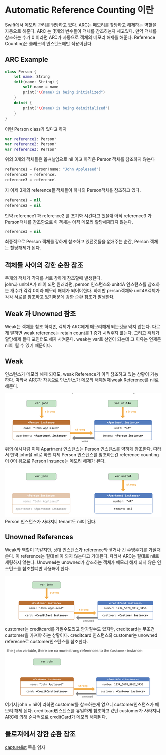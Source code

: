 Automatic Reference Counting 이란
===
Swift에서 메모리 관리를 담당하고 있다. ARC는 메모리를 할당하고 해제하는 역할을 자동으로 해준다. ARC 는 몇개의 변수들이 객체를 참조하는지 세고있다. 만약 객체를 참조하는 수가 0 이라면 ARC가 자동으로 객체의 메모리 해제를 해준다. Reference Counting은 클래스의 인스턴스에만 적용이된다.

ARC Example
---


~~~swift
class Person {
    let name: String
    init(name: String) {
        self.name = name
        print("\(name) is being initialized")
    }
    deinit {
        print("\(name) is being deinitialized")
    }
}
~~~
이런 Person class가 있다고 하자
~~~swift
var reference1: Person?
var reference2: Person?
var reference3: Person?
~~~
위의 3개의 객체들은 옵셔널임으로 nil 이고 아직은 Person 객체를 참조하지 않는다

~~~swift
reference1 = Person(name: "John Appleseed")
reference2 = reference1
reference3 = reference1
~~~
자 이제 3개의 reference들 객체들이 하나의 Person객체를 참조하고 있다. 

~~~swift
reference1 = nil
reference2 = nil
~~~
만약 reference1 과 reference2 를 초기화 시킨다고 했을때 아직 reference3 가 Person객체를 참조함으로 이 객체는 아직 메모리 할당해제되지 않는다.   

~~~swift
reference3 = nil
~~~
최종적으로 Person 객체를 강하게 참조하고 있던것들을 없애주는 순간, Person 객체는 할당해제가 된다. 

객체들 사이의 강한 순환 참조
---
두개의 객체가 각자를 서로 강하게 참조할때 발생한다. <br>
john과 unit4A가 nil이 되면 원래라면, person 인스턴스와 unit4A 인스턴스를 참조하는 개수가 각각 0이라 메모리 해제가 되어야한다. 하지만 person객체와 unit4A객체가 각각 서로를 참조하고 있기때문에 강한 순환 참조가 발생한다.  


Weak 과 Unowned 참조
---
Weak는 객체를 참조 하지만, 객체가 ARC에게 메모리해제 되는것을 막지 않는다. 다르게 말하면 weak reference는 retain count를 1 증가 시켜주지 않는다. 그리고 객체가 할당해제 될때 포인터도 해제 시켜준다. weak는 var로 선언이 되는데 그 이유는 언제든 nil이 될 수 있기 때문이다. 

Weak
---
인스턴스가 메모리 해제 되어도, weak Reference가 아직 참조하고 있는 상황이 가능하다. 따라서 ARC가 자동으로 인스턴스가 메모리 해제될때 weak Reference를 nil로 해준다. 

![weak](/swift/img/Weak.png)
위의 예시처럼 이제 Apartment 인스턴스는 Person 인스턴스를 약하게 참조한다. 따라서 만약 john을 nil로 하면 이제 Person 인스턴스를 참조하는건 reference counting 이 0이 됨으로 Person Instance는 메모리 해제가 된다. 

![weak2](/swift/img/Weak2.png)
Person 인스턴스가 사라지니 tenant도 nil이 된다. 

Unowned References 
---
Weak와 역할이 똑같지만, 상대 인스턴스가 reference와 같거나 긴 수명주기를 가질때 쓴다. 이 reference는 절대 nil이 되지 않는다고 기대된다. 따라서 ARC는 절대로 nil로 세팅하지 않는다. Unowned는 unowned가 참조하는 객체가 메모리 해제 되지 않은 인스턴스를 참조할떄만 사용해야 한다. 

![unowned](/swift/img/unowned.png)
customer는 creditcard를 가질수도있고 안가질수도 있지만, creditcard는 무조건 customer을 가져야 하는 상황이다. 
creditcard 인스턴스의 customer는 unowned referecne로 customer인스턴스를 참조한다. 

![unowned](/swift/img/unowned2.png)
여기서 john = nil이 라하면 customer를 참조하는게 없으니 customer인스턴스가 메모리 해제 된다. creditcard인스턴스를 유일하게 참조하고 있던 customer가 사라지니 ARC에 의해 순차적으로 creditCard가 메모리 해제된다.  


클로져에서 강한 순환 참조
---
[capturelist](/swift/CaptureList.md) 쪽을 읽자
